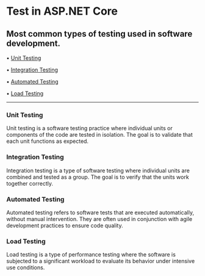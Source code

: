 # Test in ASP.NET Core

## Most common types of testing used in software development.

• [Unit Testing](#unit-testing)

• [Integration Testing](#integration-testing)

• [Automated Testing](#automated-testing)

• [Load Testing](#load-testing)


---


### Unit Testing

Unit testing is a software testing practice where individual units or components of the code are tested in isolation. The goal is to validate that each unit functions as expected.

### Integration Testing

Integration testing is a type of software testing where individual units are combined and tested as a group. The goal is to verify that the units work together correctly.

### Automated Testing

Automated testing refers to software tests that are executed automatically, without manual intervention. They are often used in conjunction with agile development practices to ensure code quality.

### Load Testing

Load testing is a type of performance testing where the software is subjected to a significant workload to evaluate its behavior under intensive use conditions.


